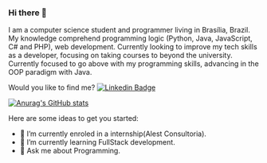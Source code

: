 ### Hi there 👋


I am a computer science student and programmer living in Brasília, Brazil. My knowledge comprehend
programming logic (Python, Java, JavaScript, C# and PHP), web development. Currently
looking to improve my tech skills as a developer, focusing on taking courses to beyond the
university. Currently focused to go above with my programming skills, advancing in the
OOP paradigm with Java.

Would you like to find me?
[![Linkedin Badge](https://img.shields.io/badge/-LinkedIn-blue?style=flat-square&logo=Linkedin&logoColor=white&link=https://www.linkedin.com/in/felipefialho)](https://www.linkedin.com/in/bruno-fernandes-457067178/)

[![Anurag's GitHub stats](https://github-readme-stats.vercel.app/api?username=Bwendel26)](https://github.com/anuraghazra/github-readme-stats)

<!--**Bwendel26** is a ✨ _special_ ✨ repository because its `README.md` (this file) appears on your GitHub profile.-->

Here are some ideas to get you started:

- 🔭 I’m currently enroled in a internship(Alest Consultoria).
- 🌱 I’m currently learning FullStack development.
- 💬 Ask me about Programming.
